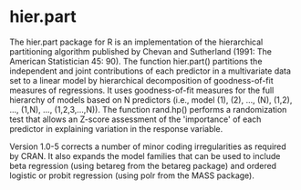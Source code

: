 # hier.part

The hier.part package for R is an implementation of the hierarchical partitioning algorithm published by Chevan and Sutherland (1991: The American Statistician 45: 90). The function hier.part() partitions the independent and joint contributions of each predictor in a multivariate data set to a linear model by hierarchical decomposition of goodness-of-fit measures of regressions. It uses goodness-of-fit measures for the full hierarchy of models based on N predictors (i.e., model (1), (2), ..., (N), (1,2), ..., (1,N), ..., (1,2,3,...,N)). The function rand.hp() performs a randomization test that allows an Z-score assessment of the 'importance' of each predictor in explaining variation in the response variable.

Version 1.0-5 corrects a number of minor coding irregularities as required by CRAN. It also expands the model families that can be used to include beta regression (using betareg from the betareg package) and ordered logistic or probit regression (using polr from the MASS package).
